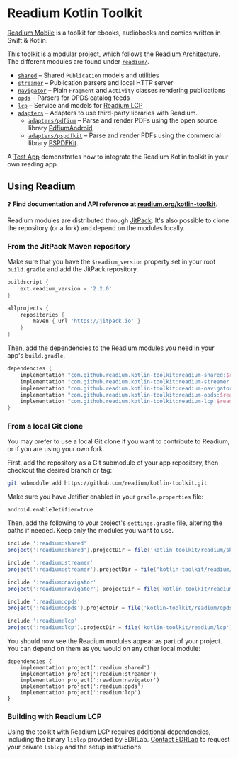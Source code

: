 # Readium Kotlin Toolkit

[Readium Mobile](https://github.com/readium/mobile) is a toolkit for ebooks, audiobooks and comics written in Swift & Kotlin.

This toolkit is a modular project, which follows the [Readium Architecture](https://github.com/readium/architecture). The different modules are found under [`readium/`](readium).

* [`shared`](readium/shared) – Shared `Publication` models and utilities
* [`streamer`](readium/streamer) – Publication parsers and local HTTP server
* [`navigator`](readium/navigator) – Plain `Fragment` and `Activity` classes rendering publications
* [`opds`](readium/opds) – Parsers for OPDS catalog feeds
* [`lcp`](readium/lcp) – Service and models for [Readium LCP](https://www.edrlab.org/readium-lcp/)
* [`adapters`](readium/adapters) – Adapters to use third-party libraries with Readium.
  * [`adapters/pdfium`](readium/adapters/pdfium) – Parse and render PDFs using the open source library [PdfiumAndroid](https://github.com/barteksc/PdfiumAndroid).
  * [`adapters/pspdfkit`](readium/adapters/pspdfkit) – Parse and render PDFs using the commercial library [PSPDFKit](https://pspdfkit.com/).

A [Test App](test-app) demonstrates how to integrate the Readium Kotlin toolkit in your own reading app.

## Using Readium

:question: **Find documentation and API reference at [readium.org/kotlin-toolkit](https://readium.org/kotlin-toolkit)**.

Readium modules are distributed through [JitPack](https://jitpack.io/#readium/kotlin-toolkit). It's also possible to clone the repository (or a fork) and depend on the modules locally.

### From the JitPack Maven repository

Make sure that you have the `$readium_version` property set in your root `build.gradle` and add the JitPack repository.

```groovy
buildscript {
    ext.readium_version = '2.2.0'
}

allprojects {
    repositories {
        maven { url 'https://jitpack.io' }
    }
}
```

Then, add the dependencies to the Readium modules you need in your app's `build.gradle`.

```groovy
dependencies {
    implementation "com.github.readium.kotlin-toolkit:readium-shared:$readium_version"
    implementation "com.github.readium.kotlin-toolkit:readium-streamer:$readium_version"
    implementation "com.github.readium.kotlin-toolkit:readium-navigator:$readium_version"
    implementation "com.github.readium.kotlin-toolkit:readium-opds:$readium_version"
    implementation "com.github.readium.kotlin-toolkit:readium-lcp:$readium_version"
}
```

### From a local Git clone

You may prefer to use a local Git clone if you want to contribute to Readium, or if you are using your own fork.

First, add the repository as a Git submodule of your app repository, then checkout the desired branch or tag:

```sh
git submodule add https://github.com/readium/kotlin-toolkit.git
```

Make sure you have Jetifier enabled in your `gradle.properties` file:

```properties
android.enableJetifier=true
```

Then, add the following to your project's `settings.gradle` file, altering the paths if needed. Keep only the modules you want to use.

```groovy
include ':readium:shared'
project(':readium:shared').projectDir = file('kotlin-toolkit/readium/shared')

include ':readium:streamer'
project(':readium:streamer').projectDir = file('kotlin-toolkit/readium/streamer')

include ':readium:navigator'
project(':readium:navigator').projectDir = file('kotlin-toolkit/readium/navigator')

include ':readium:opds'
project(':readium:opds').projectDir = file('kotlin-toolkit/readium/opds')

include ':readium:lcp'
project(':readium:lcp').projectDir = file('kotlin-toolkit/readium/lcp')
```

You should now see the Readium modules appear as part of your project. You can depend on them as you would on any other local module:

```
dependencies {
    implementation project(':readium:shared')
    implementation project(':readium:streamer')
    implementation project(':readium:navigator')
    implementation project(':readium:opds')
    implementation project(':readium:lcp')
}
```

### Building with Readium LCP

Using the toolkit with Readium LCP requires additional dependencies, including the binary `liblcp` provided by EDRLab. [Contact EDRLab](mailto:contact@edrlab.org) to request your private `liblcp` and the setup instructions.
